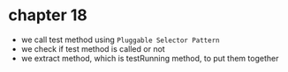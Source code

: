 # chapter 18

- we call test method using `Pluggable Selector Pattern`
- we check if test method is called or not
- we extract method, which is testRunning method, to put them together
